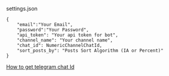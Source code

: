 settings.json

```
{
    "email":"Your Email",
    "password":"Your Password",
    "api_token": "Your api token for bot",
    "channel_name": "Your channel name",
    "chat_id": NumericChannelChatId,
    "sort_posts_by": "Posts Sort Algorithm (IA or Percent)"
}
```

[How to get telegram chat Id](https://stackoverflow.com/questions/32423837/telegram-bot-how-to-get-a-group-chat-id)